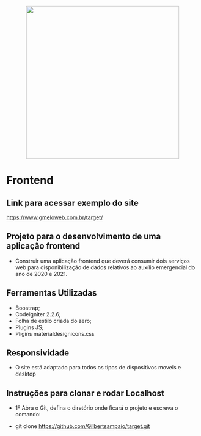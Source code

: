 <p align="center"><a href="https://www.gmeloweb.com.br" target="_blank"><img src="https://www.gmeloweb.com.br/images/logo-proposta.png" width="400"></a></p>

# Frontend

## Link para acessar exemplo do site

https://www.gmeloweb.com.br/target/

## Projeto para o desenvolvimento de uma aplicação frontend

- Construir uma aplicação frontend que deverá consumir dois serviços web para disponibilização de
dados relativos ao auxílio emergencial do ano de 2020 e 2021.

## Ferramentas Utilizadas

- Boostrap;
- Codeigniter 2.2.6;
- Folha de estilo criada do zero;
- Plugins JS;
- Pligins materialdesignicons.css

## Responsividade

- O site está adaptado para todos os tipos de dispositivos moveis e desktop

## Instruções para clonar e rodar Localhost

- 1º Abra o Git, defina o diretório onde ficará o projeto e escreva o comando:

* git clone https://github.com/Gilbertsampaio/target.git